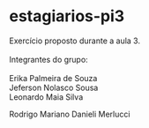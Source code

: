 # estagiarios-pi3
Exercício proposto durante a aula 3.
<br>
<br>
Integrantes do grupo:
<br><br>
 Erika Palmeira de Souza<br>
 Jeferson Nolasco Sousa<br>
 Leonardo Maia Silva<br>
 
 Rodrigo Mariano Danieli Merlucci<br>
